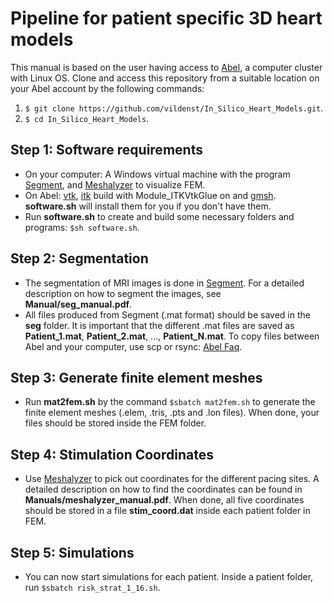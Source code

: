 # Pipeline for patient specific 3D heart models #

This manual is based on the user having access to [Abel](http://www.uio.no/english/services/it/research/hpc/abel/), a computer cluster with Linux OS.
Clone and access this repository from a suitable location on your Abel account by the following commands:
1. ```$ git clone https://github.com/vildenst/In_Silico_Heart_Models.git```.
2. ```$ cd In_Silico_Heart_Models```.

## Step 1: Software requirements ##
* On your computer: A Windows virtual machine with the program [Segment](http://medviso.com/download2/), and [Meshalyzer](https://github.com/cardiosolv/meshalyzer) to visualize FEM.
* On Abel: [vtk](http://www.vtk.org), [itk](https://itk.org) build with Module_ITKVtkGlue on and [gmsh](http://gmsh.info). **software.sh** will install them for you if you don't have them.
* Run **software.sh** to create and build some necessary folders and programs: ```$sh software.sh```.


## Step 2: Segmentation ##
* The segmentation of MRI images is done in [Segment](http://medviso.com/download2/). For a detailed description on how to segment the images, see **Manual/seg_manual.pdf**.
* All files produced from Segment (.mat format) should be saved in the **seg** folder. It is important that the different .mat files are saved as **Patient_1.mat**, **Patient_2.mat**, ..., **Patient_N.mat**. To copy files between Abel and your computer, use scp or rsync: [Abel Faq](http://www.uio.no/english/services/it/research/hpc/abel/help/faq/).

## Step 3: Generate finite element meshes ##
* Run **mat2fem.sh** by the command ```$sbatch mat2fem.sh``` to generate the finite element meshes (.elem, .tris, .pts and .lon files). When done, your files should be stored inside the FEM folder.

## Step 4: Stimulation Coordinates ##
* Use [Meshalyzer](https://github.com/cardiosolv/meshalyzer) to pick out coordinates for the different pacing sites. A detailed description on how to find the coordinates can be found in **Manuals/meshalyzer_manual.pdf**. When done, all five coordinates should be stored in a file **stim_coord.dat** inside each patient folder in FEM.

## Step 5: Simulations ##
* You can now start simulations for each patient. Inside a patient folder, run ```$sbatch risk_strat_1_16.sh```.